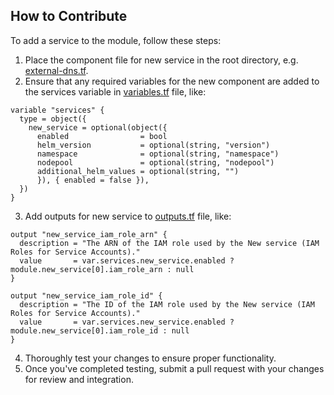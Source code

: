 ## How to Contribute

To add a service to the module, follow these steps:

1. Place the component file for new service in the root directory, e.g. [external-dns.tf](external-dns.tf).
2. Ensure that any required variables for the new component are added to the services variable in [variables.tf](variables.tf?plain=1#L70) file, like:
```hcl
variable "services" {
  type = object({
    new_service = optional(object({
      enabled                = bool
      helm_version           = optional(string, "version")
      namespace              = optional(string, "namespace")
      nodepool               = optional(string, "nodepool")
      additional_helm_values = optional(string, "")
      }), { enabled = false }),
  })
}
```
3. Add outputs for new service to [outputs.tf](outputs.tf) file, like:
```hcl
output "new_service_iam_role_arn" {
  description = "The ARN of the IAM role used by the New service (IAM Roles for Service Accounts)."
  value       = var.services.new_service.enabled ? module.new_service[0].iam_role_arn : null
}

output "new_service_iam_role_id" {
  description = "The ID of the IAM role used by the New service (IAM Roles for Service Accounts)."
  value       = var.services.new_service.enabled ? module.new_service[0].iam_role_id : null
}
```
4. Thoroughly test your changes to ensure proper functionality.
5. Once you've completed testing, submit a pull request with your changes for review and integration.
